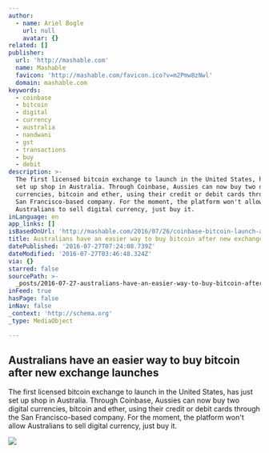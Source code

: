 ```yaml
---
author:
  - name: Ariel Bogle
    url: null
    avatar: {}
related: []
publisher:
  url: 'http://mashable.com'
  name: Mashable
  favicon: 'http://mashable.com/favicon.ico?v=m2Pmw8zNwl'
  domain: mashable.com
keywords:
  - coinbase
  - bitcoin
  - digital
  - currency
  - australia
  - nandwani
  - gst
  - transactions
  - buy
  - debit
description: >-
  The first licensed bitcoin exchange to launch in the United States, has just
  set up shop in Australia. Through Coinbase, Aussies can now buy two digital
  currencies, bitcoin and ether, using their credit or debit cards through the
  San Francisco-based company. For the moment, the platform won't allow
  Australians to sell digital currency, just buy it.
inLanguage: en
app_links: []
isBasedOnUrl: 'http://mashable.com/2016/07/26/coinbase-bitcoin-launch-australia/'
title: Australians have an easier way to buy bitcoin after new exchange launches
datePublished: '2016-07-27T07:24:08.739Z'
dateModified: '2016-07-27T03:46:48.324Z'
via: {}
starred: false
sourcePath: >-
  _posts/2016-07-27-australians-have-an-easier-way-to-buy-bitcoin-after-new-exch.md
inFeed: true
hasPage: false
inNav: false
_context: 'http://schema.org'
_type: MediaObject

---
```

<article style=""><h1>Australians have an easier way to buy bitcoin after new exchange launches</h1><p>The first licensed bitcoin exchange to launch in the United States, has just set up shop in Australia. Through Coinbase, Aussies can now buy two digital currencies, bitcoin and ether, using their credit or debit cards through the San Francisco-based company. For the moment, the platform won't allow Australians to sell digital currency, just buy it.</p><img src="http://a.amz.mshcdn.com/media/ZgkyMDE2LzA3LzI3LzU3L2I2NzYwMzUxOTNjNDQ4ZmE5Yzc3NThkZDlmZTNkMGFlLjE3NjhjLmpwZwpwCXRodW1iCTEyMDB4NjMwCmUJanBn/bf0694ed/d85/b676035193c448fa9c7758dd9fe3d0ae.jpg" /></article>